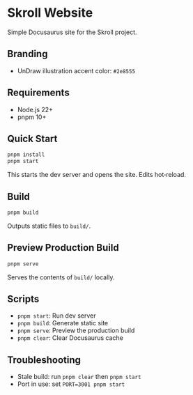 # Skroll Website

Simple Docusaurus site for the Skroll project.

## Branding

- UnDraw illustration accent color: `#2e8555`

## Requirements

- Node.js 22+
- pnpm 10+

## Quick Start

```bash
pnpm install
pnpm start
```

This starts the dev server and opens the site. Edits hot‑reload.

## Build

```bash
pnpm build
```

Outputs static files to `build/`.

## Preview Production Build

```bash
pnpm serve
```

Serves the contents of `build/` locally.

## Scripts

- `pnpm start`: Run dev server
- `pnpm build`: Generate static site
- `pnpm serve`: Preview the production build
- `pnpm clear`: Clear Docusaurus cache

## Troubleshooting

- Stale build: run `pnpm clear` then `pnpm start`
- Port in use: set `PORT=3001 pnpm start`
